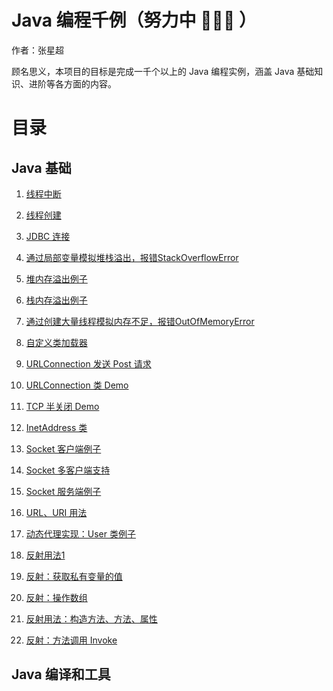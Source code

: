 # Java 编程千例（努力中 💪💪💪 ）

作者：张星超

顾名思义，本项目的目标是完成一千个以上的 Java 编程实例，涵盖 Java 基础知识、进阶等各方面的内容。

# 目录

<CatalogStartTag/>

## Java 基础

1. [线程中断](java-base/src/main/java/java_base_util/thread/MyInterruptThread/Manage.java)

2. [线程创建](java-base/src/main/java/java_base_util/thread/MyCreateThread/Manage.java)

3. [JDBC 连接](java-base/src/main/java/java_sql/ConnectionUsage.java)

4. [通过局部变量模拟堆栈溢出，报错StackOverflowError](java-base/src/main/java/jvm/memory/StackOverflowByLocalVariables.java)

5. [堆内存溢出例子](java-base/src/main/java/jvm/memory/HeapOverflow1.java)

6. [栈内存溢出例子](java-base/src/main/java/jvm/memory/StackOverflow1.java)

7. [通过创建大量线程模拟内存不足，报错OutOfMemoryError](java-base/src/main/java/jvm/memory/OutOfMemoryErrorByThreads.java)

8. [自定义类加载器](java-base/src/main/java/jvm/class_loader/my_class_loader/Launcher.java)

9. [URLConnection 发送 Post 请求](java-base/src/main/java/java_base_net/PostForm.java)

10. [URLConnection 类 Demo](java-base/src/main/java/java_base_net/UrlConnectionDemo.java)

11. [TCP 半关闭 Demo](java-base/src/main/java/java_base_net/HalfCloseDemo.java)

12. [InetAddress 类](java-base/src/main/java/java_base_net/InetAddressDemo.java)

13. [Socket 客户端例子](java-base/src/main/java/java_base_net/MySocketClient.java)

14. [Socket 多客户端支持](java-base/src/main/java/java_base_net/MultiClientSocket/Manage.java)

15. [Socket 服务端例子](java-base/src/main/java/java_base_net/MySocketServer.java)

16. [URL、URI 用法](java-base/src/main/java/java_base_net/UrlDemo.java)

17. [动态代理实现：User 类例子](java-base/src/main/java/java_base_lang/dynamic/proxy/user_proxy/Main.java)

18. [反射用法1](java-base/src/main/java/java_base_lang/reflection/Usage1.java)

19. [反射：获取私有变量的值](java-base/src/main/java/java_base_lang/reflection/private_value/Main.java)

20. [反射：操作数组](java-base/src/main/java/java_base_lang/reflection/ArrayUsage.java)

21. [反射用法：构造方法、方法、属性](java-base/src/main/java/java_base_lang/reflection/Usage2.java)

22. [反射：方法调用 Invoke](java-base/src/main/java/java_base_lang/reflection/InvokeUsage.java)

## Java 编译和工具

<CatalogEndTag/>
